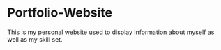 # Portfolio-Website

This is my personal website used to display information about myself as well as my skill set.
